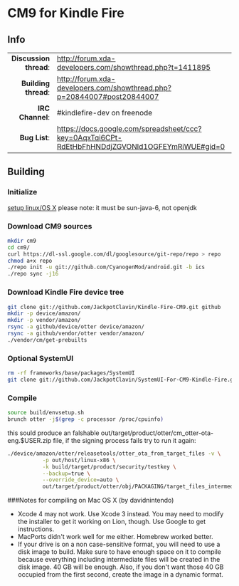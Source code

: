 # CM9 for Kindle Fire

## Info

|||
|-----------------------------------:|:--------------------------|
|**Discussion thread**: | http://forum.xda-developers.com/showthread.php?t=1411895
|**Building thread**:   | http://forum.xda-developers.com/showthread.php?p=20844007#post20844007
|**IRC Channel**:   	| #kindlefire-dev on freenode
|**Bug List**:	    	| https://docs.google.com/spreadsheet/ccc?key=0AqxTqi6CPt-RdEtHbFhHNDdjZGVONld1OGFEYmRiWUE#gid=0


## Building 

### Initialize
[setup linux/OS X](http://source.android.com/source/initializing.html) please note: it must be sun-java-6, not openjdk

### Download CM9 sources

```bash
mkdir cm9
cd cm9/
curl https://dl-ssl.google.com/dl/googlesource/git-repo/repo > repo
chmod a+x repo
./repo init -u git://github.com/CyanogenMod/android.git -b ics
./repo sync -j16
```

### Download Kindle Fire device tree

```bash
git clone git://github.com/JackpotClavin/Kindle-Fire-CM9.git github
mkdir -p device/amazon/
mkdir -p vendor/amazon/
rsync -a github/device/otter device/amazon/
rsync -a github/vendor/otter vendor/amazon/
./vendor/cm/get-prebuilts
```

### Optional SystemUI

```bash
rm -rf frameworks/base/packages/SystemUI
git clone git://github.com/JackpotClavin/SystemUI-For-CM9-Kindle-Fire.git frameworks/base/packages/SystemUI/SystemUI
```

### Compile

```bash
source build/envsetup.sh
brunch otter -j$(grep -c processor /proc/cpuinfo)
```

this sould produce an falshable out/target/product/otter/cm_otter-ota-eng.$USER.zip file, if the signing process fails try to run it again:

```bash
./device/amazon/otter/releasetools/otter_ota_from_target_files -v \
           -p out/host/linux-x86 \
           -k build/target/product/security/testkey \
           --backup=true \
           --override_device=auto \
           out/target/product/otter/obj/PACKAGING/target_files_intermediates/cm_otter-target_files-eng.$USER.zip out/target/product/otter/cm_otter-ota-eng.$USER.zip
```


###Notes for compiling on Mac OS X (by davidnintendo)
* Xcode 4 may not work. Use Xcode 3 instead. You may need to modify the installer to get it working on Lion, though. Use Google to get instructions. 
* MacPorts didn't work well for me either. Homebrew worked better. 
* If your drive is on a non case-sensitive format, you will need to use a disk image to build. Make sure to have enough space on it to compile because everything including intermediate files will be created in the disk image. 40 GB will be enough. Also, if you don't want those 40 GB occupied from the first second, create the image in a dynamic format.
